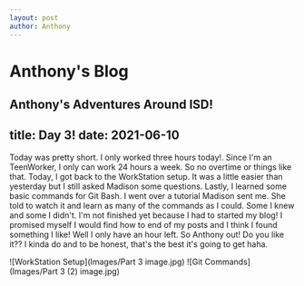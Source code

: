 ```yaml
---
layout: post
author: Anthony
---
```

# Anthony's Blog
Anthony's Adventures Around ISD!
---

title: Day 3!
date:  2021-06-10
---




Today was pretty short. I only worked three hours today!. Since I'm an TeenWorker, I only can work 24 hours a week. So no overtime or things like that. Today, I got back to the WorkStation setup. It was a little easier than yesterday but I still asked Madison some questions. Lastly, I learned some basic commands for Git Bash. I went over a tutorial Madison sent me. She told to watch it and learn as many of the commands as I could. Some I knew and some I didn't. I'm not finished yet because I had to started my blog! I promised myself I would find how to end of my posts and I think I found something I like! Well I only have an hour left. So Anthony out! Do you like it?? I kinda do and to be honest, that's the best it's going to get haha. 

![WorkStation Setup](Images/Part 3 image.jpg)
![Git Commands](Images/Part 3 (2) image.jpg)